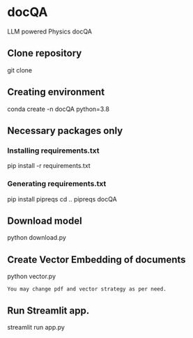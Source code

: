 # docQA
LLM powered Physics docQA


## Clone repository

git clone

## Creating environment

conda create -n docQA python=3.8


## Necessary packages only

### Installing requirements.txt
pip install -r requirements.txt

### Generating  requirements.txt
pip install pipreqs
cd ..
pipreqs docQA


## Download model

python download.py

## Create Vector Embedding of documents
python vector.py

```
You may change pdf and vector strategy as per need.
```


## Run Streamlit app.
streamlit run app.py



